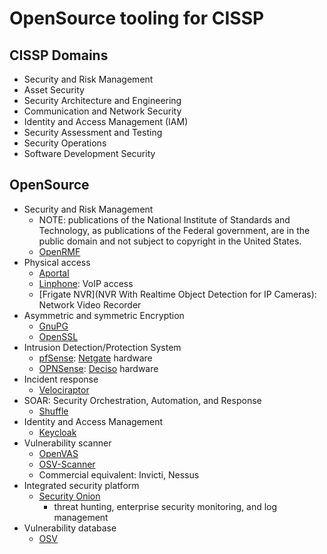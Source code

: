 # OpenSource tooling for CISSP

## CISSP Domains

* Security and Risk Management
* Asset Security
* Security Architecture and Engineering
* Communication and Network Security
* Identity and Access Management (IAM)
* Security Assessment and Testing
* Security Operations
* Software Development Security

## OpenSource

* Security and Risk Management
  * NOTE: publications of the National Institute of Standards and Technology, as publications of the Federal government, are in the public domain and not subject to copyright in the United States. 
  * [OpenRMF](https://github.com/cingulara/openrmf-docs/)
* Physical access
  * [Aportal](https://github.com/bytedreamer/Aporta)
  * [Linphone](https://gitlab.linphone.org/explore/projects): VoIP access
  * [Frigate NVR](NVR With Realtime Object Detection for IP Cameras): Network Video Recorder
* Asymmetric and symmetric Encryption
  * [GnuPG](https://gnupg.org/)
  * [OpenSSL](https://www.openssl.org/)
* Intrusion Detection/Protection System
  * [pfSense](https://github.com/pfsense/pfsense): [Netgate](https://www.netgate.com/) hardware
  * [OPNSense](https://github.com/opnsense): [Deciso](https://www.deciso.com/) hardware
* Incident response
  * [Velociraptor](https://github.com/Velocidex/velociraptor)
* SOAR: Security Orchestration, Automation, and Response
  * [Shuffle](https://github.com/shuffle/shuffle)  
* Identity and Access Management
  * [Keycloak](https://github.com/keycloak/keycloak)
* Vulnerability scanner
  * [OpenVAS](https://github.com/greenbone/openvas-scanner)
  * [OSV-Scanner](https://github.com/google/osv-scanner)
  * Commercial equivalent: Invicti, Nessus
* Integrated security platform
  * [Security Onion](https://github.com/Security-Onion-Solutions/securityonion)
    * threat hunting, enterprise security monitoring, and log management
* Vulnerability database
  * [OSV](https://osv.dev/)        
